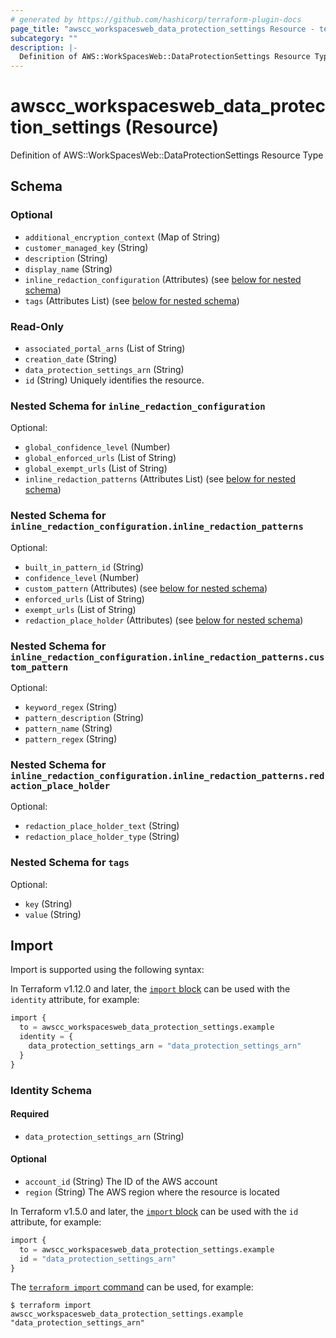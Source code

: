 ```yaml
---
# generated by https://github.com/hashicorp/terraform-plugin-docs
page_title: "awscc_workspacesweb_data_protection_settings Resource - terraform-provider-awscc"
subcategory: ""
description: |-
  Definition of AWS::WorkSpacesWeb::DataProtectionSettings Resource Type
---
```


# awscc_workspacesweb_data_protection_settings (Resource)

Definition of AWS::WorkSpacesWeb::DataProtectionSettings Resource Type



<!-- schema generated by tfplugindocs -->
## Schema

### Optional

- `additional_encryption_context` (Map of String)
- `customer_managed_key` (String)
- `description` (String)
- `display_name` (String)
- `inline_redaction_configuration` (Attributes) (see [below for nested schema](#nestedatt--inline_redaction_configuration))
- `tags` (Attributes List) (see [below for nested schema](#nestedatt--tags))

### Read-Only

- `associated_portal_arns` (List of String)
- `creation_date` (String)
- `data_protection_settings_arn` (String)
- `id` (String) Uniquely identifies the resource.

<a id="nestedatt--inline_redaction_configuration"></a>
### Nested Schema for `inline_redaction_configuration`

Optional:

- `global_confidence_level` (Number)
- `global_enforced_urls` (List of String)
- `global_exempt_urls` (List of String)
- `inline_redaction_patterns` (Attributes List) (see [below for nested schema](#nestedatt--inline_redaction_configuration--inline_redaction_patterns))

<a id="nestedatt--inline_redaction_configuration--inline_redaction_patterns"></a>
### Nested Schema for `inline_redaction_configuration.inline_redaction_patterns`

Optional:

- `built_in_pattern_id` (String)
- `confidence_level` (Number)
- `custom_pattern` (Attributes) (see [below for nested schema](#nestedatt--inline_redaction_configuration--inline_redaction_patterns--custom_pattern))
- `enforced_urls` (List of String)
- `exempt_urls` (List of String)
- `redaction_place_holder` (Attributes) (see [below for nested schema](#nestedatt--inline_redaction_configuration--inline_redaction_patterns--redaction_place_holder))

<a id="nestedatt--inline_redaction_configuration--inline_redaction_patterns--custom_pattern"></a>
### Nested Schema for `inline_redaction_configuration.inline_redaction_patterns.custom_pattern`

Optional:

- `keyword_regex` (String)
- `pattern_description` (String)
- `pattern_name` (String)
- `pattern_regex` (String)


<a id="nestedatt--inline_redaction_configuration--inline_redaction_patterns--redaction_place_holder"></a>
### Nested Schema for `inline_redaction_configuration.inline_redaction_patterns.redaction_place_holder`

Optional:

- `redaction_place_holder_text` (String)
- `redaction_place_holder_type` (String)




<a id="nestedatt--tags"></a>
### Nested Schema for `tags`

Optional:

- `key` (String)
- `value` (String)

## Import

Import is supported using the following syntax:

In Terraform v1.12.0 and later, the [`import` block](https://developer.hashicorp.com/terraform/language/import) can be used with the `identity` attribute, for example:

```terraform
import {
  to = awscc_workspacesweb_data_protection_settings.example
  identity = {
    data_protection_settings_arn = "data_protection_settings_arn"
  }
}
```

<!-- schema generated by tfplugindocs -->
### Identity Schema

#### Required

- `data_protection_settings_arn` (String)

#### Optional

- `account_id` (String) The ID of the AWS account
- `region` (String) The AWS region where the resource is located

In Terraform v1.5.0 and later, the [`import` block](https://developer.hashicorp.com/terraform/language/import) can be used with the `id` attribute, for example:

```terraform
import {
  to = awscc_workspacesweb_data_protection_settings.example
  id = "data_protection_settings_arn"
}
```

The [`terraform import` command](https://developer.hashicorp.com/terraform/cli/commands/import) can be used, for example:

```shell
$ terraform import awscc_workspacesweb_data_protection_settings.example "data_protection_settings_arn"
```
